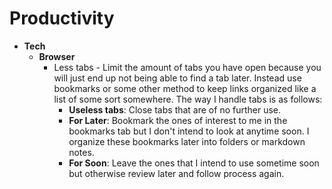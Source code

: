 # Productivity

- **Tech**
  - **Browser**
    - Less tabs - Limit the amount of tabs you have open because you will just end up not being able to find a tab later. Instead use bookmarks or some other method to keep links organized like a list of some sort somewhere. The way I handle tabs is as follows:
      - **Useless tabs**: Close tabs that are of no further use.
      - **For Later**: Bookmark the ones of interest to me in the bookmarks tab but I don't intend to look at anytime soon. I organize these bookmarks later into folders or markdown notes.
      - **For Soon**: Leave the ones that I intend to use sometime soon but otherwise review later and follow process again.
